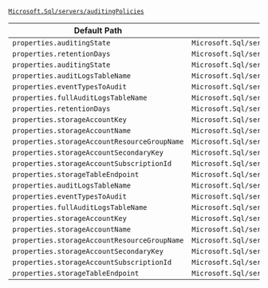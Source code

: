 [`Microsoft.Sql/servers/auditingPolicies`](https://docs.microsoft.com/en-us/azure/templates/microsoft.sql/servers/auditingpolicies)

| Default Path | Alias |
|---|---|
| `properties.auditingState` | `Microsoft.Sql/servers/auditingPolicies/auditingState` |
| `properties.retentionDays` | `Microsoft.Sql/servers/auditingPolicies/retentionDays` |
| `properties.auditingState` | `Microsoft.Sql/servers/auditingPolicies/default.auditingState` |
| `properties.auditLogsTableName` | `Microsoft.Sql/servers/auditingPolicies/default.auditLogsTableName` |
| `properties.eventTypesToAudit` | `Microsoft.Sql/servers/auditingPolicies/default.eventTypesToAudit` |
| `properties.fullAuditLogsTableName` | `Microsoft.Sql/servers/auditingPolicies/default.fullAuditLogsTableName` |
| `properties.retentionDays` | `Microsoft.Sql/servers/auditingPolicies/default.retentionDays` |
| `properties.storageAccountKey` | `Microsoft.Sql/servers/auditingPolicies/default.storageAccountKey` |
| `properties.storageAccountName` | `Microsoft.Sql/servers/auditingPolicies/default.storageAccountName` |
| `properties.storageAccountResourceGroupName` | `Microsoft.Sql/servers/auditingPolicies/default.storageAccountResourceGroupName` |
| `properties.storageAccountSecondaryKey` | `Microsoft.Sql/servers/auditingPolicies/default.storageAccountSecondaryKey` |
| `properties.storageAccountSubscriptionId` | `Microsoft.Sql/servers/auditingPolicies/default.storageAccountSubscriptionId` |
| `properties.storageTableEndpoint` | `Microsoft.Sql/servers/auditingPolicies/default.storageTableEndpoint` |
| `properties.auditLogsTableName` | `Microsoft.Sql/servers/auditingPolicies/auditLogsTableName` |
| `properties.eventTypesToAudit` | `Microsoft.Sql/servers/auditingPolicies/eventTypesToAudit` |
| `properties.fullAuditLogsTableName` | `Microsoft.Sql/servers/auditingPolicies/fullAuditLogsTableName` |
| `properties.storageAccountKey` | `Microsoft.Sql/servers/auditingPolicies/storageAccountKey` |
| `properties.storageAccountName` | `Microsoft.Sql/servers/auditingPolicies/storageAccountName` |
| `properties.storageAccountResourceGroupName` | `Microsoft.Sql/servers/auditingPolicies/storageAccountResourceGroupName` |
| `properties.storageAccountSecondaryKey` | `Microsoft.Sql/servers/auditingPolicies/storageAccountSecondaryKey` |
| `properties.storageAccountSubscriptionId` | `Microsoft.Sql/servers/auditingPolicies/storageAccountSubscriptionId` |
| `properties.storageTableEndpoint` | `Microsoft.Sql/servers/auditingPolicies/storageTableEndpoint` |


